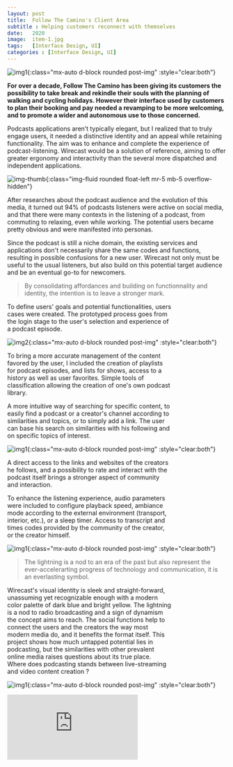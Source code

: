 ```yaml
---
layout: post
title:  Follow The Camino's Client Area
subtitle : Helping customers reconnect with themselves
date:   2020
image:  item-1.jpg
tags:   [Interface Design, UI]
categories : [Interface Design, UI]
---
```

![img1]({{site.baseurl}}/projects/images/wirecast/img-1.jpg){:class="mx-auto d-block rounded post-img" :style="clear:both"}

**For over a decade, Follow The Camino has been giving its customers the possibility to take break and rekindle their souls with the planning of walking and cycling holidays. However their interface used by customers to plan their booking and pay needed a revamping to be more welcoming, and to promote a wider and autonomous use to those concerned.**

Podcasts applications aren’t typically elegant, but I realized that to truly engage users, it needed a distinctive identity and an appeal while retaining functionality. The aim was to enhance and complete the experience of podcast-listening.
Wirecast would be a solution of reference, aiming to offer greater ergonomy and interactivity than the several more dispatched and independent applications.

![img-thumb]({{site.baseurl}}/projects/images/wirecast/img-thumb.jpg){:class="img-fluid rounded float-left mr-5 mb-5 overflow-hidden"}

After researches about the podcast audience and the evolution of this media, it turned out 94% of podcasts listeners were active on social media, and that there were many contexts in the listening of a podcast, from commuting to relaxing, even while working. The potential users became pretty obvious and were manifested into personas.

Since the podcast is still a niche domain, the existing services and applications don't necessarily share the same codes and functions, resulting in possible confusions for a new user. Wirecast not only must be useful to the usual listeners, but also build on this potential target audience and be an eventual go-to for newcomers. 

> By consolidating affordances and building on functionnality and identity, the intention is to leave a stronger mark.

<div style="clear:both; max-width:75%" class="paragraph">To define users' goals and potential functionalities, users cases were created. The prototyped process goes from the login stage to the user's selection and experience of a podcast episode.</div>

![img2]({{site.baseurl}}/projects/images/wirecast/img-2.jpg){:class="mx-auto d-block rounded post-img" :style="clear:both"}

<div style="clear:both; max-width:75%" class="paragraph">To bring a more accurate management of the content favored by the user, I included the creation of playlists for podcast episodes, and lists for shows, access to a history as well as user favorites. Simple tools of classification allowing the creation of one's own podcast library.

A more intuitive way of searching for specific content, to easily find a podcast or a creator's channel according to similarities and topics, or to simply add a link. The user can base his search on similarities with his following and  on specific topics of interest.</div>

![img1]({{site.baseurl}}/projects/images/wirecast/img-3.jpg){:class="mx-auto d-block rounded post-img" :style="clear:both"}

<div style="clear:both; max-width:75%" class="paragraph">A direct access to the links and websites of the creators he follows, and a possibility to rate and interact with the podcast itself brings a stronger aspect of community and interaction.

To enhance the listening experience, audio parameters were included to configure playback speed, ambiance mode according to the external environment (transport, interior, etc.), or a sleep timer. Access to transcript and times codes provided by the community of the creator, or the creator himself.</div>

![img1]({{site.baseurl}}/projects/images/wirecast/img-4.jpg){:class="mx-auto d-block rounded post-img" :style="clear:both"}

> The lightning is a nod to an era of the past but also represent the ever-accelerarting progress of technology and communication, it is an everlasting symbol.

<div style="clear:both; max-width:75%" class="paragraph">Wirecast's visual identity is sleek and straight-forward, unassuming yet recognizable enough with a modern color palette of dark blue and bright yellow. The lightning is a nod to radio broadcasting and a sign of dynamism the concept aims to reach.
The social functions help to connect the users and the creators the way most modern media do, and it benefits the format itself. This project shows how much untapped potential lies in podcasting, but the similarities with other prevalent online media raises questions about its true place. Where does podcasting stands between live-streaming and video content creation ? </div>

![img1]({{site.baseurl}}/projects/images/wirecast/img-5.jpg){:class="mx-auto d-block rounded post-img" :style="clear:both"}

<iframe class="rounded" style="max-width:100% height=auto min-width=217px" src="https://radioshell.com/wp-content/uploads/2019/07/video-final-1.mp4" frameborder="0" allowfullscreen></iframe>
